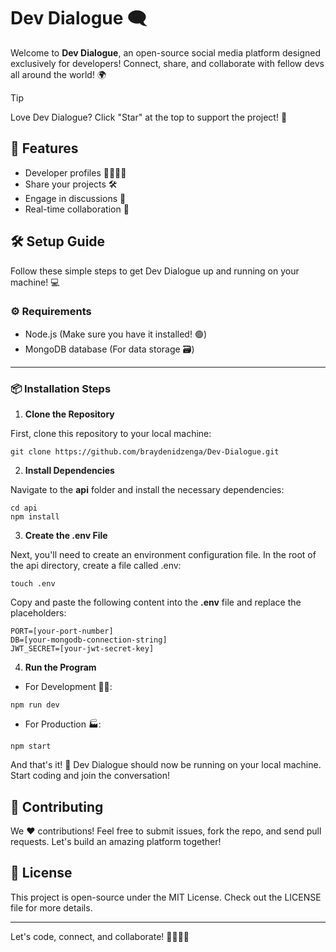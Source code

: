 # Dev Dialogue 🗨️

Welcome to **Dev Dialogue**, an open-source social media platform designed exclusively for developers! Connect, share, and collaborate with fellow devs all around the world! 🌍

> [!TIP]
>  Love Dev Dialogue? Click "Star" at the top to support the project! 🌟

## 🚀 Features

- Developer profiles 👩‍💻👨‍💻
- Share your projects 🛠️
- Engage in discussions 💬
- Real-time collaboration 🤝

## 🛠️ Setup Guide

Follow these simple steps to get Dev Dialogue up and running on your machine! 💻

### ⚙️ Requirements

- Node.js (Make sure you have it installed! 🟢)
- MongoDB database (For data storage 🗃️)

---

### 📦 Installation Steps

01. **Clone the Repository**

First, clone this repository to your local machine:

```
git clone https://github.com/braydenidzenga/Dev-Dialogue.git
```

02. **Install Dependencies**

Navigate to the **api** folder and install the necessary dependencies:

```
cd api
npm install
```

03. **Create the **.env** File**

Next, you'll need to create an environment configuration file. In the root of the api directory, create a file called .env:

```
touch .env
```

Copy and paste the following content into the **.env** file and replace the placeholders:

```
PORT=[your-port-number]
DB=[your-mongodb-connection-string]
JWT_SECRET=[your-jwt-secret-key]
```

04. **Run the Program**

- For Development 🧑‍💻:
```
npm run dev
```

- For Production 🏭:
```
npm start
```

And that's it! 🎉 Dev Dialogue should now be running on your local machine. Start coding and join the conversation!



## 🫱 Contributing

We ❤️ contributions! Feel free to submit issues, fork the repo, and send pull requests. Let's build an amazing platform together!

## 📜 License

This project is open-source under the MIT License. Check out the LICENSE file for more details.

---
Let's code, connect, and collaborate! 👩‍💻👨‍💻